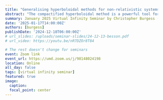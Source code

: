 ```yaml
---
title: "Generalising hyperboloidal methods for non-relativistic systems"
abstract: "The compactified hyperboloidal method is a powerful tool for calculating quasinormal mode (QNM) spectra in relativistic settings. However, there has been increasing interest in the QNMs of non-relativistic systems, motivated in part by the ongoing development of table-top analogue gravity experiments featuring weak dispersion. I will begin by generalising the QNM eigenvalue problem for non-relativistic systems, and I will demonstrate how the hyperboloidal method is extended to enable direct computation of QNM spectra in systems obeying a Schrödinger equation. Finally, I will discuss progress on further extending the method to generalised wave equations, with comments on potential applications."
summary: January 2025 Virtual Infinity Seminar by Christopher Burgess (University of St Andrews)
date: '2025-01-17T14:00:00Z'
authors: [burgess]
publishDate: '2024-12-18T06:00:00Z'
# url_slides: /uploads/seminar-slides/24-12-13-besson.pdf
# url_video: https://youtu.be/nR7DZOr8T84

# The rest doesn't change for seminars
event: Zoom link
event_url: https://umd.zoom.us/j/98148024198
location: Online
all_day: false
tags: [virtual infinity seminar]
featured: true
image:  
  caption:
  focal_point: center
---
```

